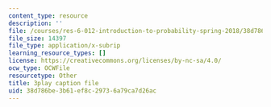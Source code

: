 ```yaml
---
content_type: resource
description: ''
file: /courses/res-6-012-introduction-to-probability-spring-2018/38d786be3b61ef8c29736a79ca7d26ac_00krscK7iBA.srt
file_size: 14397
file_type: application/x-subrip
learning_resource_types: []
license: https://creativecommons.org/licenses/by-nc-sa/4.0/
ocw_type: OCWFile
resourcetype: Other
title: 3play caption file
uid: 38d786be-3b61-ef8c-2973-6a79ca7d26ac
---
```

